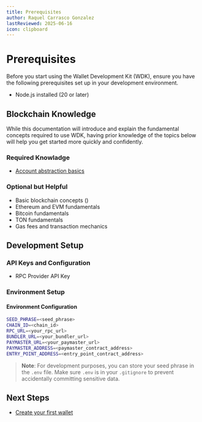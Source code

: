 ```yaml
---
title: Prerequisites
author: Raquel Carrasco Gonzalez
lastReviewed: 2025-06-16
icon: clipboard
---
```


# Prerequisites

Before you start using the Wallet Development Kit (WDK), ensure you have the following prerequisites set up in your development environment.

- Node.js installed (20 or later)


## Blockchain Knowledge

While this documentation will introduce and explain the fundamental concepts required to use WDK, having prior knowledge of the topics below will help you get started more quickly and confidently.

### Required Knowladge

- [Account abstraction basics](./account-abstraction-basics.md)

### Optional but Helpful

- Basic blockchain concepts ()
- Ethereum and EVM fundamentals
- Bitcoin fundamentals
- TON fundamentals
- Gas fees and transaction mechanics

## Development Setup

### API Keys and Configuration

- RPC Provider API Key

### Environment Setup

#### Environment Configuration

```bash
SEED_PHRASE=<seed_phrase>
CHAIN_ID=<chain_id>
RPC_URL=<your_rpc_url>
BUNDLER_URL=<your_bundler_url>
PAYMASTER_URL=<your_paymaster_url>
PAYMASTER_ADDRESS=<paymaster_contract_address>
ENTRY_POINT_ADDRESS=<entry_point_contract_address>
```

> **Note**: For development purposes, you can store your seed phrase in the `.env` file. Make sure `.env` is in your `.gitignore` to prevent accidentally committing sensitive data.



## Next Steps

* [Create your first wallet](./quick-start.md)
